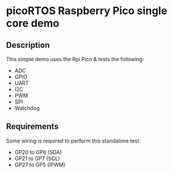 # picoRTOS Raspberry Pico single core demo

## Description

This simple demo uses the Rpi Pico & tests the following:

  - ADC
  - GPIO
  - UART
  - I2C
  - PWM
  - SPI
  - Watchdog

## Requirements

Some wiring is required to perform this standalone test:

  - GP20 to GP6 (SDA)
  - GP21 to GP7 (SCL)
  - GP27 to GP5 (IPWM)


